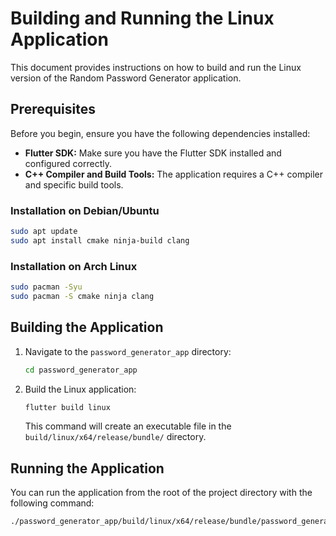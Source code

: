 # Building and Running the Linux Application

This document provides instructions on how to build and run the Linux version of the Random Password Generator application.

## Prerequisites

Before you begin, ensure you have the following dependencies installed:

*   **Flutter SDK:** Make sure you have the Flutter SDK installed and configured correctly.
*   **C++ Compiler and Build Tools:** The application requires a C++ compiler and specific build tools.

### Installation on Debian/Ubuntu

```bash
sudo apt update
sudo apt install cmake ninja-build clang
```

### Installation on Arch Linux

```bash
sudo pacman -Syu
sudo pacman -S cmake ninja clang
```

## Building the Application

1.  Navigate to the `password_generator_app` directory:

    ```bash
    cd password_generator_app
    ```

2.  Build the Linux application:

    ```bash
    flutter build linux
    ```

    This command will create an executable file in the `build/linux/x64/release/bundle/` directory.

## Running the Application

You can run the application from the root of the project directory with the following command:

```bash
./password_generator_app/build/linux/x64/release/bundle/password_generator_app
```
